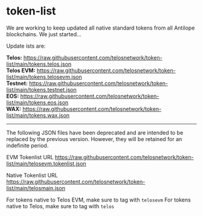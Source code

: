 # token-list
We are working to keep updated all native standard tokens from all Antilope blockchains. We just started...

Update ists are:

**Telos:** https://raw.githubusercontent.com/telosnetwork/token-list/main/tokens.telos.json   
**Telos EVM:** https://raw.githubusercontent.com/telosnetwork/token-list/main/tokens.telosevm.json   
**Testnet:** https://raw.githubusercontent.com/telosnetwork/token-list/main/tokens.testnet.json   
**EOS:** https://raw.githubusercontent.com/telosnetwork/token-list/main/tokens.eos.json   
**WAX:** https://raw.githubusercontent.com/telosnetwork/token-list/main/tokens.wax.json   

------

The following JSON files have been deprecated and are intended to be replaced by the previous version. However, they will be retained for an indefinite period.

EVM Tokenlist URL
https://raw.githubusercontent.com/telosnetwork/token-list/main/telosevm.tokenlist.json

Native Tokenlist URL
https://raw.githubusercontent.com/telosnetwork/token-list/main/telosmain.json

For tokens native to Telos EVM, make sure to tag with `telosevm`
For tokens native to Telos, make sure to tag with `telos`
